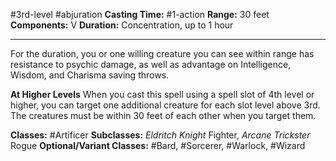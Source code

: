 #3rd-level #abjuration
**Casting Time:** #1-action
**Range:** 30 feet
**Components:** V
**Duration:** Concentration, up to 1 hour

---

For the duration, you or one willing creature you can see within range has resistance to psychic damage, as well as advantage on Intelligence, Wisdom, and Charisma saving throws.

**At Higher Levels**
When you cast this spell using a spell slot of 4th level or higher, you can target one additional creature for each slot level above 3rd. The creatures must be within 30 feet of each other when you target them.

**Classes:** #Artificer
**Subclasses:** *Eldritch Knight* Fighter, *Arcane Trickster* Rogue
**Optional/Variant Classes:** #Bard, #Sorcerer, #Warlock, #Wizard
